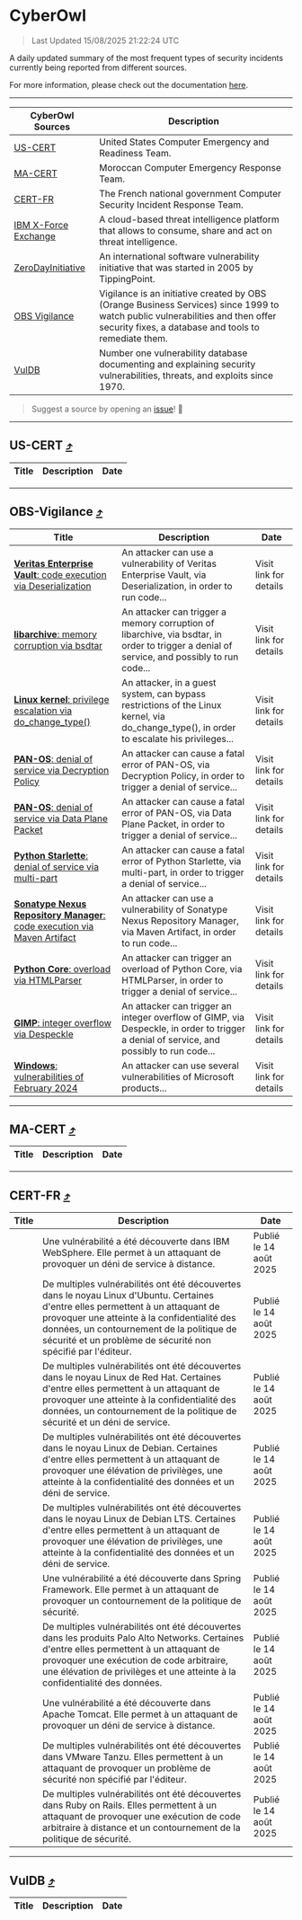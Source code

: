 
 <div id='top'></div>

# CyberOwl

 > Last Updated 15/08/2025 21:22:24 UTC
 
 A daily updated summary of the most frequent types of security incidents currently being reported from different sources.
 
 For more information, please check out the documentation [here](./docs/README.md).
 
 ---
 |CyberOwl Sources|Description|
 |---|---|
 |[US-CERT](#us-cert-arrow_heading_up)|United States Computer Emergency and Readiness Team.|
 |[MA-CERT](#ma-cert-arrow_heading_up)|Moroccan Computer Emergency Response Team.|
 |[CERT-FR](#cert-fr-arrow_heading_up)|The French national government Computer Security Incident Response Team.|
 |[IBM X-Force Exchange](#ibmcloud-arrow_heading_up)|A cloud-based threat intelligence platform that allows to consume, share and act on threat intelligence.|
 |[ZeroDayInitiative](#zerodayinitiative-arrow_heading_up)|An international software vulnerability initiative that was started in 2005 by TippingPoint.|
 |[OBS Vigilance](#obs-vigilance-arrow_heading_up)|Vigilance is an initiative created by OBS (Orange Business Services) since 1999 to watch public vulnerabilities and then offer security fixes, a database and tools to remediate them.|
 |[VulDB](#vuldb-arrow_heading_up)|Number one vulnerability database documenting and explaining security vulnerabilities, threats, and exploits since 1970.|
 
 > Suggest a source by opening an [issue](https://github.com/karimhabush/cyberowl/issues)! :raised_hands:
 ---

## US-CERT [:arrow_heading_up:](#cyberowl)

 |Title|Description|Date|
 |---|---|---|
 
 ---

## OBS-Vigilance [:arrow_heading_up:](#cyberowl)

 |Title|Description|Date|
 |---|---|---|
 |[<a href="https://vigilance.fr/vulnerability/Veritas-Enterprise-Vault-code-execution-via-Deserialization-45681" class="noirorange"><b>Veritas Enterprise Vault</b>: code execution via Deserialization</a>](https://vigilance.fr/vulnerability/Veritas-Enterprise-Vault-code-execution-via-Deserialization-45681)|An attacker can use a vulnerability of Veritas Enterprise Vault, via Deserialization, in order to run code...|Visit link for details|
 |[<a href="https://vigilance.fr/vulnerability/libarchive-memory-corruption-via-bsdtar-47834" class="noirorange"><b>libarchive</b>: memory corruption via bsdtar</a>](https://vigilance.fr/vulnerability/libarchive-memory-corruption-via-bsdtar-47834)|An attacker can trigger a memory corruption of libarchive, via bsdtar, in order to trigger a denial of service, and possibly to run code...|Visit link for details|
 |[<a href="https://vigilance.fr/vulnerability/Linux-kernel-privilege-escalation-via-do-change-type-47830" class="noirorange"><b>Linux kernel</b>: privilege escalation via do_change_type()</a>](https://vigilance.fr/vulnerability/Linux-kernel-privilege-escalation-via-do-change-type-47830)|An attacker, in a guest system, can bypass restrictions of the Linux kernel, via do_change_type(), in order to escalate his privileges...|Visit link for details|
 |[<a href="https://vigilance.fr/vulnerability/PAN-OS-denial-of-service-via-Decryption-Policy-45661" class="noirorange"><b>PAN-OS</b>: denial of service via Decryption Policy</a>](https://vigilance.fr/vulnerability/PAN-OS-denial-of-service-via-Decryption-Policy-45661)|An attacker can cause a fatal error of PAN-OS, via Decryption Policy, in order to trigger a denial of service...|Visit link for details|
 |[<a href="https://vigilance.fr/vulnerability/PAN-OS-denial-of-service-via-Data-Plane-Packet-45655" class="noirorange"><b>PAN-OS</b>: denial of service via Data Plane Packet</a>](https://vigilance.fr/vulnerability/PAN-OS-denial-of-service-via-Data-Plane-Packet-45655)|An attacker can cause a fatal error of PAN-OS, via Data Plane Packet, in order to trigger a denial of service...|Visit link for details|
 |[<a href="https://vigilance.fr/vulnerability/Python-Starlette-denial-of-service-via-multi-part-47823" class="noirorange"><b>Python Starlette</b>: denial of service via multi-part</a>](https://vigilance.fr/vulnerability/Python-Starlette-denial-of-service-via-multi-part-47823)|An attacker can cause a fatal error of Python Starlette, via multi-part, in order to trigger a denial of service...|Visit link for details|
 |[<a href="https://vigilance.fr/vulnerability/Sonatype-Nexus-Repository-Manager-code-execution-via-Maven-Artifact-45651" class="noirorange"><b>Sonatype Nexus Repository Manager</b>: code execution via Maven Artifact</a>](https://vigilance.fr/vulnerability/Sonatype-Nexus-Repository-Manager-code-execution-via-Maven-Artifact-45651)|An attacker can use a vulnerability of Sonatype Nexus Repository Manager, via Maven Artifact, in order to run code...|Visit link for details|
 |[<a href="https://vigilance.fr/vulnerability/Python-Core-overload-via-HTMLParser-47431" class="noirorange"><b>Python Core</b>: overload via HTMLParser</a>](https://vigilance.fr/vulnerability/Python-Core-overload-via-HTMLParser-47431)|An attacker can trigger an overload of Python Core, via HTMLParser, in order to trigger a denial of service...|Visit link for details|
 |[<a href="https://vigilance.fr/vulnerability/GIMP-integer-overflow-via-Despeckle-47430" class="noirorange"><b>GIMP</b>: integer overflow via Despeckle</a>](https://vigilance.fr/vulnerability/GIMP-integer-overflow-via-Despeckle-47430)|An attacker can trigger an integer overflow of GIMP, via Despeckle, in order to trigger a denial of service, and possibly to run code...|Visit link for details|
 |[<a href="https://vigilance.fr/vulnerability/Windows-vulnerabilities-of-February-2024-43519" class="noirorange"><b>Windows</b>: vulnerabilities of February 2024</a>](https://vigilance.fr/vulnerability/Windows-vulnerabilities-of-February-2024-43519)|An attacker can use several vulnerabilities of Microsoft products...|Visit link for details|
 
 ---

## MA-CERT [:arrow_heading_up:](#cyberowl)

 |Title|Description|Date|
 |---|---|---|
 
 ---

## CERT-FR [:arrow_heading_up:](#cyberowl)

 |Title|Description|Date|
 |---|---|---|
 |[](https://www.cert.ssi.gouv.fr/avis/CERTFR-2025-AVI-0701/)|Une vulnérabilité a été découverte dans IBM WebSphere. Elle permet à un attaquant de provoquer un déni de service à distance.|Publié le 14 août 2025|
 |[](https://www.cert.ssi.gouv.fr/avis/CERTFR-2025-AVI-0700/)|De multiples vulnérabilités ont été découvertes dans le noyau Linux d'Ubuntu. Certaines d'entre elles permettent à un attaquant de provoquer une atteinte à la confidentialité des données, un contournement de la politique de sécurité et un problème de sécurité non spécifié par l'éditeur.|Publié le 14 août 2025|
 |[](https://www.cert.ssi.gouv.fr/avis/CERTFR-2025-AVI-0699/)|De multiples vulnérabilités ont été découvertes dans le noyau Linux de Red Hat. Certaines d'entre elles permettent à un attaquant de provoquer une atteinte à la confidentialité des données, un contournement de la politique de sécurité et un déni de service.|Publié le 14 août 2025|
 |[](https://www.cert.ssi.gouv.fr/avis/CERTFR-2025-AVI-0698/)|De multiples vulnérabilités ont été découvertes dans le noyau Linux de Debian. Certaines d'entre elles permettent à un attaquant de provoquer une élévation de privilèges, une atteinte à la confidentialité des données et un déni de service.|Publié le 14 août 2025|
 |[](https://www.cert.ssi.gouv.fr/avis/CERTFR-2025-AVI-0697/)|De multiples vulnérabilités ont été découvertes dans le noyau Linux de Debian LTS. Certaines d'entre elles permettent à un attaquant de provoquer une élévation de privilèges, une atteinte à la confidentialité des données et un déni de service.|Publié le 14 août 2025|
 |[](https://www.cert.ssi.gouv.fr/avis/CERTFR-2025-AVI-0696/)|Une vulnérabilité a été découverte dans Spring Framework. Elle permet à un attaquant de provoquer un contournement de la politique de sécurité.|Publié le 14 août 2025|
 |[](https://www.cert.ssi.gouv.fr/avis/CERTFR-2025-AVI-0695/)|De multiples vulnérabilités ont été découvertes dans les produits Palo Alto Networks. Certaines d'entre elles permettent à un attaquant de provoquer une exécution de code arbitraire, une élévation de privilèges et une atteinte à la confidentialité des données.|Publié le 14 août 2025|
 |[](https://www.cert.ssi.gouv.fr/avis/CERTFR-2025-AVI-0694/)|Une vulnérabilité a été découverte dans Apache Tomcat. Elle permet à un attaquant de provoquer un déni de service à distance.|Publié le 14 août 2025|
 |[](https://www.cert.ssi.gouv.fr/avis/CERTFR-2025-AVI-0693/)|De multiples vulnérabilités ont été découvertes dans VMware Tanzu. Elles permettent à un attaquant de provoquer un problème de sécurité non spécifié par l'éditeur.|Publié le 14 août 2025|
 |[](https://www.cert.ssi.gouv.fr/avis/CERTFR-2025-AVI-0692/)|De multiples vulnérabilités ont été découvertes dans Ruby on Rails. Elles permettent à un attaquant de provoquer une exécution de code arbitraire à distance et un contournement de la politique de sécurité.|Publié le 14 août 2025|
 
 ---

## VulDB [:arrow_heading_up:](#cyberowl)

 |Title|Description|Date|
 |---|---|---|
 